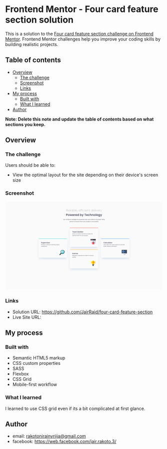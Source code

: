 # Frontend Mentor - Four card feature section solution

This is a solution to the [Four card feature section challenge on Frontend Mentor](https://www.frontendmentor.io/challenges/four-card-feature-section-weK1eFYK). Frontend Mentor challenges help you improve your coding skills by building realistic projects. 

## Table of contents

- [Overview](#overview)
  - [The challenge](#the-challenge)
  - [Screenshot](#screenshot)
  - [Links](#links)
- [My process](#my-process)
  - [Built with](#built-with)
  - [What I learned](#what-i-learned)
- [Author](#author)

**Note: Delete this note and update the table of contents based on what sections you keep.**

## Overview

### The challenge

Users should be able to:

- View the optimal layout for the site depending on their device's screen size

### Screenshot

![](./screenshot.png)

### Links

- Solution URL: https://github.com/JairRaid/four-card-feature-section
- Live Site URL: 

## My process

### Built with

- Semantic HTML5 markup
- CSS custom properties
- SASS
- Flexbox
- CSS Grid
- Mobile-first workflow

### What I learned

I learned to use CSS grid even if its a bit complicated at first glance.

## Author

- email: rakotonirainyriija@gmail.com
- facebook: https://web.facebook.com/jair.rakoto.3/

